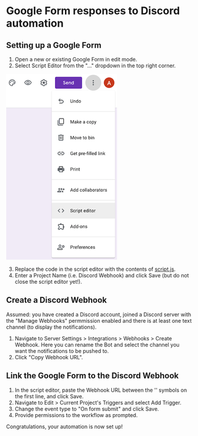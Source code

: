 # Google Form responses to Discord automation

## Setting up a Google Form
1. Open a new or existing Google Form in edit mode.
2. Select Script Editor from the "..." dropdown in the top right corner.

![Script Editor](assets/script_editor.png)

3. Replace the code in the script editor with the contents of [script.js](script.js).
4. Enter a Project Name (i.e. Discord Webhook) and click Save (but do not close the script editor yet!).

## Create a Discord Webhook
Assumed: you have created a Discord account, joined a Discord server with the "Manage Webhooks" permmission enabled and there is at least one text channel (to display the notifications).

1. Navigate to Server Settings \> Integrations \> Webhooks \> Create Webhook. Here you can rename the Bot and select the channel you want the notifications to be pushed to.
2. Click "Copy Webhook URL".

## Link the Google Form to the Discord Webhook
1. In the script editor, paste the Webhook URL between the '' symbols on the first line, and click Save.
2. Navigate to Edit \> Current Project's Triggers and select Add Trigger.
3. Change the event type to "On form submit" and click Save.
4. Provide permissions to the workflow as prompted.

Congratulations, your automation is now set up!
